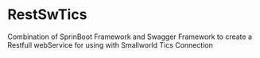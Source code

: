 # RestSwTics
Combination of SprinBoot Framework and Swagger Framework to create a Restfull webService for using with Smallworld Tics Connection
